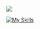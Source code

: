 ![](https://komarev.com/ghpvc/?username=A-A-Larson) 

[![My Skills](https://skillicons.dev/icons?i=html,css,js,react,tailwind,nextjs,php,java,mysql,sqlite)](https://skillicons.dev)
